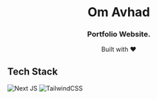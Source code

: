<div align="center">
  <h1> Om Avhad </h1>
  <h3> Portfolio Website. </h3>
  Built with ❤️
</div>

## Tech Stack
![Next JS](https://img.shields.io/badge/Next-black?style=for-the-badge&logo=next.js&logoColor=white)
![TailwindCSS](https://img.shields.io/badge/tailwindcss-%2338B2AC.svg?style=for-the-badge&logo=tailwind-css&logoColor=white)